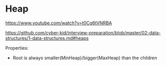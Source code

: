 # Heap

https://www.youtube.com/watch?v=t0Cq6tVNRBA

https://github.com/cyber-kid/interview-preparation/blob/master/02-data-structures/1-data-structures.md#heaps

Properties:
* Root is always smaller(MinHeap)/bigger(MaxHeap) than the children